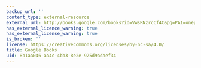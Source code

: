 ```yaml
---
backup_url: ''
content_type: external-resource
external_url: http://books.google.com/books?id=VwsRNzrcCf4C&pg=PA1=onepage
has_external_licence_warning: true
has_external_license_warning: true
is_broken: ''
license: https://creativecommons.org/licenses/by-nc-sa/4.0/
title: Google Books
uid: 8b1aa046-aa4c-4bb3-8e2e-925d9adaef34
---
```

